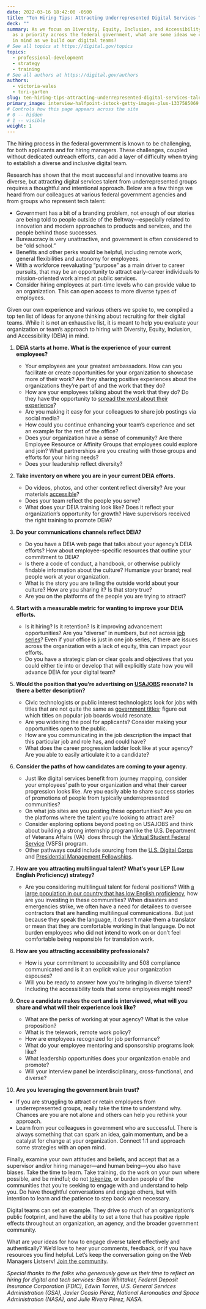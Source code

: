 ```yaml
---
date: 2022-03-16 18:42:00 -0500
title: "Ten Hiring Tips: Attracting Underrepresented Digital Services Talent to Serve"
deck: ""
summary: As we focus on Diversity, Equity, Inclusion, and Accessibility (DEIA)
  as a priority across the federal government, what are some ideas we can keep
  in mind as we build our digital teams?
# See all topics at https://digital.gov/topics
topics:
  - professional-development
  - strategy
  - training
# See all authors at https://digital.gov/authors
authors:
  - victoria-wales
  - tori-garten
slug: ten-hiring-tips-attracting-underrepresented-digital-services-talent-to-serve
primary_image: interview-halfpoint-istock-getty-images-plus-1337585069
# Controls how this page appears across the site
# 0 -- hidden
# 1 -- visible
weight: 1
---
```

The hiring process in the federal government is known to be challenging, for both applicants and for hiring managers. These challenges, coupled without dedicated outreach efforts, can add a layer of difficulty when trying to establish a diverse and inclusive digital team.

Research has shown that the most successful and innovative teams are diverse, but attracting digital services talent from underrepresented groups requires a thoughtful and intentional approach. Below are a few things we heard from our colleagues at various federal government agencies and from groups who represent tech talent:

* Government has a bit of a branding problem, not enough of our stories are being told to people outside of the Beltway—especially related to innovation and modern approaches to products and services, and the people behind those successes.
* Bureaucracy is very unattractive, and government is often considered to be “old school.”
* Benefits and other perks would be helpful, including remote work, general flexibilities and autonomy for employees.
* With a workforce reevaluating “purpose” as a main driver to career pursuits, that may be an opportunity to attract early-career individuals to mission-oriented work aimed at public services.
* Consider hiring employees at part-time levels who can provide value to an organization. This can open access to more diverse types of employees. 

Given our own experience and various others we spoke to, we compiled a top ten list of ideas for anyone thinking about recruiting for their digital teams. While it is not an exhaustive list, it is meant to help you evaluate your organization or team’s approach to hiring with Diversity, Equity, Inclusion, and Accessibility (DEIA) in mind.

1. **DEIA starts at home. What is the experience of your current employees?**

   * Your employees are your greatest ambassadors. How can you facilitate or create opportunities for your organization to showcase more of their work? Are they sharing positive experiences about the organizations they’re part of and the work that they do?
   * How are your employees talking about the work that they do? Do they have the opportunity to [spread the word about their experience](https://18f.gsa.gov/2021/09/30/a_day_in_the_life_of_an_18f_engineer/)?
   * Are you making it easy for your colleagues to share job postings via social media?
   * How could you continue enhancing your team’s experience and set an example for the rest of the office?
   * Does your organization have a sense of community? Are there Employee Resource or Affinity Groups that employees could explore and join? What partnerships are you creating with those groups and efforts for your hiring needs?
   * Does your leadership reflect diversity?
2. **Take inventory on where you are in your current DEIA efforts.**

   * Do videos, photos, and other content reflect diversity? Are your materials [accessible](https://www.section508.gov/)?
   * Does your team reflect the people you serve?
   * What does your DEIA training look like? Does it reflect your organization’s opportunity for growth? Have supervisors received the right training to promote DEIA? 
3. **Do your communications channels reflect DEIA?**

   * Do you have a DEIA web page that talks about your agency’s DEIA efforts? How about employee-specific resources that outline your commitment to DEIA?
   * Is there a code of conduct, a handbook, or otherwise publicly findable information about the culture? Humanize your brand; real people work at your organization.
   * What is the story you are telling the outside world about your culture? How are you sharing it? Is that story true?
   * Are you on the platforms of the people you are trying to attract?
4. **Start with a measurable metric for wanting to improve your DEIA efforts.**

   * Is it hiring? Is it retention? Is it improving advancement opportunities? Are you “diverse” in numbers, but not across [job series](https://www.opm.gov/policy-data-oversight/classification-qualifications/general-schedule-qualification-standards/)? Even if your office is just in one job series, if there are issues across the organization with a lack of equity, this can impact your efforts.
   * Do you have a strategic plan or clear goals and objectives that you could either tie into or develop that will explicitly state how you will advance DEIA for your digital team?
5. **Would the position that you’re advertising on [USAJOBS](https://www.usajobs.gov/) resonate? Is there a better description?**

   * Civic technologists or public interest technologists look for jobs with titles that are not quite the same as [government titles](https://www.opm.gov/policy-data-oversight/classification-qualifications/general-schedule-qualification-standards/#url=List-by-Title); figure out which titles on popular job boards would resonate.
   * Are you widening the pool for applicants? Consider making your opportunities open to the public.
   * How are you communicating in the job description the impact that this particular job and role has, and could have?
   * What does the career progression ladder look like at your agency? Are you able to easily articulate it to a candidate?
6. **Consider the paths of how candidates are coming to your agency.**

   * Just like digital services benefit from journey mapping, consider your employees’ path to your organization and what their career progression looks like. Are you easily able to share success stories of promotions of people from typically underrepresented communities?
   * On what job sites are you posting these opportunities? Are you on the platforms where the talent you’re looking to attract are?
   * Consider exploring options beyond posting on USAJOBS and think about building a strong internship program like the U.S. Department of Veterans Affairs (VA)  does through the [Virtual Student Federal Service](https://vsfs.state.gov/) (VSFS) program.
   * Other pathways could include sourcing from the [U.S. Digital Corps](https://digitalcorps.gsa.gov/) [](https://www.codingitforward.com/) and [Presidential Management Fellowships](https://www.pmf.gov/).
7. **How are you attracting multilingual talent? What’s your LEP (Low English Proficiency) strategy?**

   * Are you considering multilingual talent for federal positions? With [a large population in our country that has low English proficiency](https://digital.gov/event/2018/01/18/legal-obligations-practical-solutions-for-government-agencies-with-a-lep-audience/), how are you investing in these communities? When disasters and emergencies strike, we often have a need for detailees to oversee contractors that are handling multilingual communications. But just because they speak the language, it doesn’t make them a translator or mean that they are comfortable working in that language. Do not burden employees who did not intend to work on or don’t feel comfortable being responsible for translation work.
8. **How are you attracting accessibility professionals?**

   * How is your commitment to accessibility and 508 compliance communicated and is it an explicit value your organization espouses?
   * Will you be ready to answer how you’re bringing in diverse talent? Including the accessibility tools that some employees might need?
9. **Once a candidate makes the cert and is interviewed, what will you share and what will their experience look like?**

   * What are the perks of working at your agency? What is the value proposition?
   * What is the telework, remote work policy?
   * How are employees recognized for job performance?
   * What do your employee mentoring and sponsorship programs look like?
   * What leadership opportunities does your organization enable and promote?
   * Will your interview panel be interdisciplinary, cross-functional, and diverse?
10. **Are you leveraging the government brain trust?**

* If you are struggling to attract or retain employees from underrepresented groups, really take the time to understand why. Chances are you are not alone and others can help you rethink your approach.
* Learn from your colleagues in government who are successful. There is always something that can spark an idea, gain momentum, and be a catalyst for change at your organization. Connect 1:1 and approach some strategies with an open mind.

Finally, examine your own attitudes and beliefs, and accept that as a supervisor and/or hiring manager—and human being—you also have biases. Take the time to learn. Take training, do the work on your own where possible, and be mindful; do not [tokenize](https://en.wikipedia.org/wiki/Tokenism#:~:text=Tokenism%20is%20the%20practice%20of,a%20workplace%20or%20educational%20context.), or burden people of the communities that you’re seeking to engage with and understand to help you. Do have thoughtful conversations and engage others, but with intention to learn and the patience to step back when necessary.

Digital teams can set an example. They drive so much of an organization’s public footprint, and have the ability to set a tone that has positive ripple effects throughout an organization, an agency, and the broader government community.

What are your ideas for how to engage diverse talent effectively and authentically? We’d love to hear your comments, feedback, or if you have resources you find helpful. Let’s keep the conversation going on the Web Managers Listserv! [Join the community](https://digital.gov/communities/web-content-managers/).

*Special thanks to the folks who generously gave us their time to reflect on hiring for digital and tech services: Brian Whittaker, Federal Deposit Insurance Corporation (FDIC), Edwin Torres, U.S. General Services Administration (GSA), Javier Ocasio Pérez, National Aeronautics and Space Administration (NASA), and Julie Rivera Pérez, NASA.*